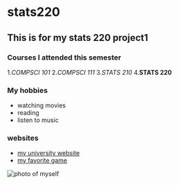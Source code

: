 # stats220
## This is for my stats 220 project1

### Courses I attended this semester
1.*COMPSCI 101*
2.*COMPSCI 111*
3.*STATS 210*
4.**STATS 220**

### My hobbies
* watching movies
* reading
* listen to music

### websites
* [my university website](https://www.auckland.ac.nz/en.html)
* [my favorite game](https://play2048.co/)

![photo of myself](https://media3.giphy.com/media/Rlwz4m0aHgXH13jyrE/200w.gif?cid=6c09b952qk4a4q32uvdf0x9breygszz6bpb1dzo0irce26j3&ep=v1_gifs_search&rid=200w.gif&ct=g)
